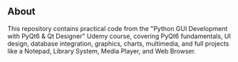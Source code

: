 ## About
This repository contains practical code from the "Python GUI Development with PyQt6 & Qt Designer" Udemy course, covering PyQt6 fundamentals, UI design, database integration, graphics, charts, multimedia, and full projects like a Notepad, Library System, Media Player, and Web Browser.
